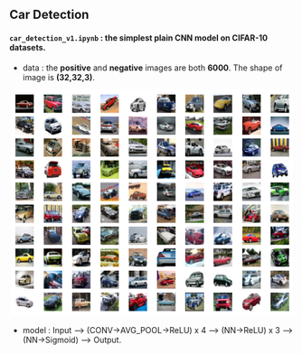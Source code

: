 ## Car Detection

#### `car_detection_v1.ipynb` : the simplest plain **CNN** model on **CIFAR-10 datasets**.

* data : the **positive** and **negative** images are both **6000**. The shape of image is **(32,32,3)**.

<div align="center">
  <img src="images/CIFAR_cars.png" height="400" width="500"><br>             
</div>

* model : Input --> (CONV->AVG_POOL->ReLU) x 4 --> (NN->ReLU) x 3 --> (NN->Sigmoid) --> Output.
